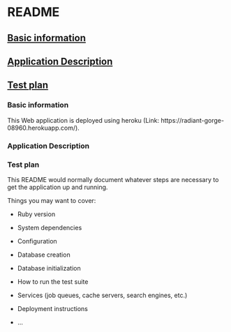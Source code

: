 # README
## [Basic information](#basicInfo)
## [Application Description](#description)
## [Test plan](#testplan)
<h3><span id='basicInfo'>Basic information</span></h3>
  This Web application is deployed using heroku (Link: https://radiant-gorge-08960.herokuapp.com/).
<h3><span id='description'>Application Description</span></h3> 
<h3><span id='testplan'>Test plan</span></h3> 
  This README would normally document whatever steps are necessary to get the
application up and running.

Things you may want to cover:

* Ruby version

* System dependencies

* Configuration

* Database creation

* Database initialization

* How to run the test suite

* Services (job queues, cache servers, search engines, etc.)

* Deployment instructions

* ...
